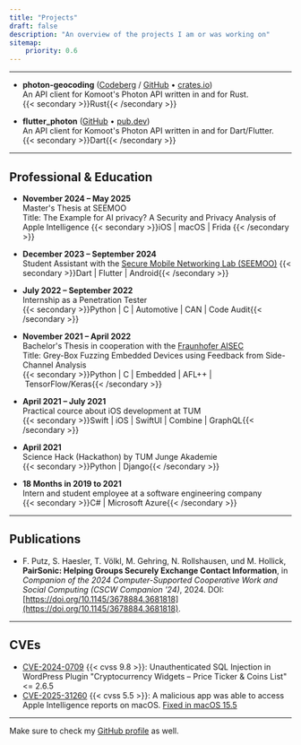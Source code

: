 ```yaml
---
title: "Projects"
draft: false
description: "An overview of the projects I am or was working on"
sitemap:
    priority: 0.6
---
```


---

- **photon-geocoding** ([Codeberg](https://codeberg.org/vollkorntomate/photon-geocoding-rs) / [GitHub](https://github.com/vollkorntomate/photon-geocoding-rs) • [crates.io](https://crates.io/crates/photon-geocoding)) \
An API client for Komoot's Photon API written in and for Rust. \
{{< secondary >}}Rust{{< /secondary >}}

- **flutter_photon** ([GitHub](https://github.com/vollkorntomate/flutter-photon/) • [pub.dev](https://pub.dev/packages/flutter_photon)) \
An API client for Komoot's Photon API written in and for Dart/Flutter. \
{{< secondary >}}Dart{{< /secondary >}}

---

## Professional & Education

- **November 2024 – May 2025**  
Master's Thesis at SEEMOO \
Title: The Example for AI privacy? A Security and Privacy Analysis of Apple Intelligence
{{< secondary >}}iOS | macOS | Frida {{< /secondary >}}

- **December 2023 – September 2024** \
Student Assistant with the [Secure Mobile Networking Lab (SEEMOO)](https://www.seemoo.tu-darmstadt.de/)
{{< secondary >}}Dart | Flutter | Android{{< /secondary >}}

- **July 2022 – September 2022** \
Internship as a Penetration Tester \
{{< secondary >}}Python | C | Automotive | CAN | Code Audit{{< /secondary >}}

- **November 2021 – April 2022** \
Bachelor's Thesis in cooperation with the [Fraunhofer AISEC](https://www.aisec.fraunhofer.de/en.html) \
Title: Grey-Box Fuzzing Embedded Devices using Feedback from Side-Channel Analysis \
{{< secondary >}}Python | C | Embedded | AFL++ | TensorFlow/Keras{{< /secondary >}}

- **April 2021 – July 2021** \
Practical cource about iOS development at TUM \
{{< secondary >}}Swift | iOS | SwiftUI | Combine | GraphQL{{< /secondary >}}

- **April 2021** \
Science Hack (Hackathon) by TUM Junge Akademie \
{{< secondary >}}Python | Django{{< /secondary >}}

- **18 Months in 2019 to 2021** \
Intern and student employee at a software engineering company \
{{< secondary >}}C# | Microsoft Azure{{< /secondary >}}

---

## Publications

- F. Putz, S. Haesler, T. Völkl, M. Gehring, N. Rollshausen, und M. Hollick, **PairSonic: Helping Groups Securely Exchange Contact Information**, in *Companion of the 2024 Computer-Supported Cooperative Work and Social Computing (CSCW Companion '24)*, 2024. DOI: [https://doi.org/10.1145/3678884.3681818](https://doi.org/10.1145/3678884.3681818).

---

## CVEs

- [CVE-2024-0709](https://www.cve.org/CVERecord?id=CVE-2024-0709) {{< cvss 9.8 >}}: Unauthenticated SQL Injection in WordPress Plugin "Cryptocurrency Widgets – Price Ticker & Coins List" <= 2.6.5
- [CVE-2025-31260](https://www.cve.org/CVERecord?id=CVE-2025-31260) {{< cvss 5.5 >}}: A malicious app was able to access Apple Intelligence reports on macOS. [Fixed in macOS 15.5](https://support.apple.com/122716)

---

Make sure to check my [GitHub profile](https://github.com/vollkorntomate) as well.
